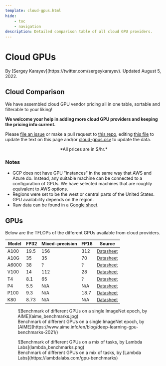 ```yaml
---
template: cloud-gpus.html
hide:
    - toc
    - navigation
description: Detailed comparison table of all cloud GPU providers.
---
```


<h1 class="h1-with-author">Cloud GPUs</h1>

<div class="author" markdown>
By [Sergey Karayev](https://twitter.com/sergeykarayev). Updated August 5, 2022.
</div>

## Cloud Comparison

We have assembled cloud GPU vendor pricing all in one table, sortable and filterable to your liking!

**We welcome your help in adding more cloud GPU providers and keeping the pricing info current.**

Please [file an issue](https://github.com/full-stack-deep-learning/website/issues/new?assignees=sergeyk&labels=cloud-gpu&template=gpu-cloud-pricing-update.md&title=update+GPU+Cloud+Pricing) or make a pull request to [this repo](https://github.com/full-stack-deep-learning/website/), editing [this file](https://github.com/full-stack-deep-learning/website/blob/main/docs/cloud-gpus/index.md) to update the text on this page and/or [cloud-gpus.csv](https://github.com/full-stack-deep-learning/website/blob/main/docs/cloud-gpus/cloud-gpus.csv) to update the data.

<center>*All prices are in $/hr.*</center>

<div id="cloud-gpus-table"></div>

### Notes

- GCP does not have GPU "instances" in the same way that AWS and Azure do. Instead, any suitable machine can be connected to a configuration of GPUs. We have selected machines that are roughly equivalent to AWS options.
- Regions were set to be the west or central parts of the United States. GPU availability depends on the region.
- Raw data can be found in a [Google sheet](https://docs.google.com/spreadsheets/d/1nyMIbl0FzJfKpx6BjnDrX2ABIbgaSXQHBwBL5Us0KRw/edit?usp=sharing).

## GPUs

Below are the TFLOPs of the different GPUs available from cloud providers.

| Model | FP32 | Mixed-precision | FP16 | Source         |
| ----- | ---- | --------------- | ---- | -------------- |
| A100  | 19.5 | 156             | 312  | [Datasheet][1] |
| A10G  | 35   | 35              | 70   | [Datasheet][2] |
| A6000 | 38   | ?               | ?    | [Datasheet][3] |
| V100  | 14   | 112             | 28   | [Datasheet][4] |
| T4    | 8.1  | 65              | ?    | [Datasheet][5] |
| P4    | 5.5  | N/A             | N/A  | [Datasheet][6] |
| P100  | 9.3  | N/A             | 18.7 | [Datasheet][7] |
| K80   | 8.73 | N/A             | N/A  | [Datasheet][8] |

[1]: https://www.nvidia.com/content/dam/en-zz/Solutions/Data-Center/a100/pdf/nvidia-a100-datasheet-us-nvidia-1758950-r4-web.pdf
[2]: https://d1.awsstatic.com/product-marketing/ec2/NVIDIA_AWS_A10G_DataSheet_FINAL_02_17_2022.pdf
[3]: https://www.nvidia.com/content/dam/en-zz/Solutions/design-visualization/quadro-product-literature/proviz-print-nvidia-rtx-a6000-datasheet-us-nvidia-1454980-r9-web%20(1).pdf
[4]: https://images.nvidia.com/content/technologies/volta/pdf/tesla-volta-v100-datasheet-letter-fnl-web.pdf
[5]: https://www.nvidia.com/content/dam/en-zz/Solutions/Data-Center/tesla-t4/t4-tensor-core-datasheet-951643.pdf
[6]: https://images.nvidia.com/content/pdf/tesla/184457-Tesla-P4-Datasheet-NV-Final-Letter-Web.pdf
[7]: https://www.nvidia.com/content/dam/en-zz/Solutions/Data-Center/tesla-p100/pdf/nvidia-tesla-p100-PCIe-datasheet.pdf
[8]: https://www.nvidia.com/content/dam/en-zz/Solutions/Data-Center/tesla-product-literature/Tesla-K80-BoardSpec-07317-001-v05.pdf

<figure markdown>
  ![Benchmark of different GPUs on a single ImageNet epoch, by AIME](aime_benchmarks.jpg)
  <figcaption markdown>Benchmark of different GPUs on a single ImageNet epoch, by [AIME](https://www.aime.info/en/blog/deep-learning-gpu-benchmarks-2021/)</figcaption>
</figure>

<figure markdown>
  ![Benchmark of different GPUs on a mix of tasks, by Lambda Labs](lambda_benchmarks.png)
  <figcaption markdown>Benchmark of different GPUs on a mix of tasks, by [Lambda Labs](https://lambdalabs.com/gpu-benchmarks)</figcaption>
</figure>
